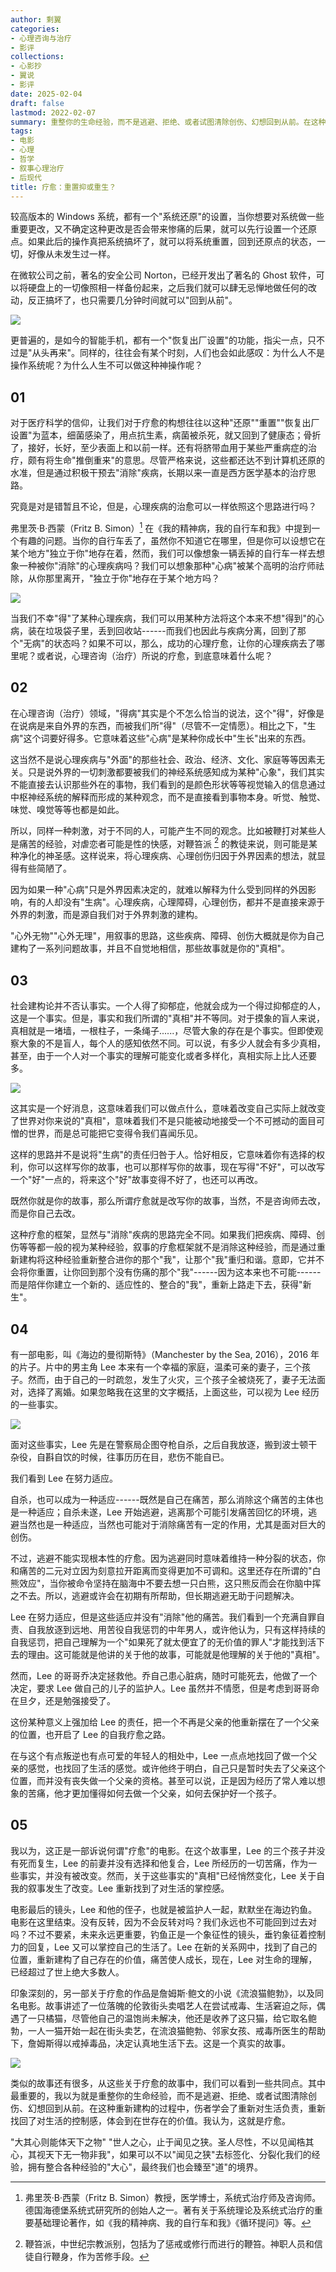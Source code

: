 ```yaml
---
author: 剩翼
categories:
- 心理咨询与治疗
- 影评
collections:
- 心影抄
- 翼说
- 影评
date: 2025-02-04
draft: false
lastmod: 2022-02-07
summary: 重整你的生命经验，而不是逃避、拒绝、或者试图清除创伤、幻想回到从前。在这种重新建构的过程中，伤者学会了重新对生活负责，重新找回了对生活的控制感，体会到在世存在的价值。这就是疗愈。
tags:
- 电影
- 心理
- 哲学
- 叙事心理治疗
- 后现代
title: 疗愈：重置抑或重生？
---
```


较高版本的 Windows 系统，都有一个"系统还原"的设置，当你想要对系统做一些重要更改，又不确定这种更改是否会带来惨痛的后果，就可以先行设置一个还原点。如果此后的操作真把系统搞坏了，就可以将系统重置，回到还原点的状态，一切，好像从未发生过一样。

在微软公司之前，著名的安全公司 Norton，已经开发出了著名的 Ghost 软件，可以将硬盘上的一切像照相一样备份起来，之后我们就可以肆无忌惮地做任何的改动，反正搞坏了，也只需要几分钟时间就可以"回到从前"。

![](/img/疗愈重置重生/ghost.jpeg)

更普遍的，是如今的智能手机，都有一个"恢复出厂设置"的功能，指尖一点，只不过是"从头再来"。同样的，往往会有某个时刻，人们也会如此感叹：为什么人不是操作系统呢？为什么人生不可以做这种神操作呢？

## 01

对于医疗科学的信仰，让我们对于疗愈的构想往往以这种"还原""重置""恢复出厂设置"为蓝本，细菌感染了，用点抗生素，病菌被杀死，就又回到了健康态；骨折了，接好，长好，至少表面上和以前一样。还有将脐带血用于某些严重病症的治疗，颇有将生命"推倒重来"的意思。尽管严格来说，这些都还达不到计算机还原的水准，但是通过积极干预去"消除"疾病，长期以来一直是西方医学基本的治疗思路。

究竟是对是错暂且不论，但是，心理疾病的治愈可以一样依照这个思路进行吗？

弗里茨·B·西蒙（Fritz B. Simon）[^1] 在《我的精神病，我的自行车和我》中提到一个有趣的问题。当你的自行车丢了，虽然你不知道它在哪里，但是你可以设想它在某个地方"独立于你"地存在着，然而，我们可以像想象一辆丢掉的自行车一样去想象一种被你"消除"的心理疾病吗？我们可以想象那种"心病"被某个高明的治疗师祛除，从你那里离开，"独立于你"地存在于某个地方吗？

![](/img/疗愈重置重生/疯狂的自我组织_1218x1560.jpg)

当我们不幸"得"了某种心理疾病，我们可以用某种方法将这个本来不想"得到"的心病，装在垃圾袋子里，丢到回收站------而我们也因此与疾病分离，回到了那个"无病"的状态吗？如果不可以，那么，成功的心理疗愈，让你的心理疾病去了哪里呢？或者说，心理咨询（治疗）所说的疗愈，到底意味着什么呢？

## 02

在心理咨询（治疗）领域，"得病"其实是个不怎么恰当的说法，这个"得"，好像是在说病是来自外界的东西，而被我们所"得"（尽管不一定情愿）。相比之下，"生病"这个词要好得多。它意味着这些"心病"是某种你成长中"生长"出来的东西。

这当然不是说心理疾病与"外面"的那些社会、政治、经济、文化、家庭等等因素无关。只是说外界的一切刺激都要被我们的神经系统感知成为某种"心象"，我们其实不能直接去认识那些外在的事物，我们看到的是颜色形状等等视觉输入的信息通过中枢神经系统的解释而形成的某种观念，而不是直接看到事物本身。听觉、触觉、味觉、嗅觉等等也都是如此。

所以，同样一种刺激，对于不同的人，可能产生不同的观念。比如被鞭打对某些人是痛苦的经验，对虐恋者可能是性的快感，对鞭笞派 [^2] 的教徒来说，则可能是某种净化的神圣感。这样说来，将心理疾病、心理创伤归因于外界因素的想法，就显得有些简陋了。

因为如果一种"心病"只是外界因素决定的，就难以解释为什么受到同样的外因影响，有的人却没有"生病"。心理疾病，心理障碍，心理创伤，都并不是直接来源于外界的刺激，而是源自我们对于外界刺激的建构。

"心外无物""心外无理"，用叙事的思路，这些疾病、障碍、创伤大概就是你为自己建构了一系列问题故事，并且不自觉地相信，那些故事就是你的"真相"。

## 03

社会建构论并不否认事实。一个人得了抑郁症，他就会成为一个得过抑郁症的人，这是一个事实。但是，事实和我们所谓的"真相"并不等同。对于摸象的盲人来说，真相就是一堵墙，一根柱子，一条绳子......，尽管大象的存在是个事实。但即使观察大象的不是盲人，每个人的感知依然不同。可以说，有多少人就会有多少真相，甚至，由于一个人对一个事实的理解可能变化或者多样化，真相实际上比人还要多。

![](/img/疗愈重置重生/s33652879_2110x2906.jpg)

这其实是一个好消息，这意味着我们可以做点什么，意味着改变自己实际上就改变了世界对你来说的"真相"，意味着我们不是只能被动地接受一个不可撼动的面目可憎的世界，而是总可能把它变得令我们喜闻乐见。

这样的思路并不是说将"生病"的责任归咎于人。恰好相反，它意味着你有选择的权利，你可以这样写你的故事，也可以那样写你的故事，现在写得"不好"，可以改写一个"好"一点的，将来这个"好"故事变得不好了，也还可以再改。

既然你就是你的故事，那么所谓疗愈就是改写你的故事，当然，不是咨询师去改，而是你自己去改。

这种疗愈的框架，显然与"消除"疾病的思路完全不同。如果我们把疾病、障碍、创伤等等都一般的视为某种经验，叙事的疗愈框架就不是消除这种经验，而是通过重新建构将这种经验重新整合进你的那个"我"，让那个"我"重归和谐。意即，它并不会将你重置，让你回到那个没有伤痛的那个"我"------因为这本来也不可能------而是陪伴你建立一个新的、适应性的、整合的"我"，重新上路走下去，获得"新生"。

## 04

有一部电影，叫《海边的曼彻斯特》（Manchester by the Sea, 2016），2016 年的片子。片中的男主角 Lee 本来有一个幸福的家庭，温柔可亲的妻子，三个孩子。然而，由于自己的一时疏忽，发生了火灾，三个孩子全被烧死了，妻子无法面对，选择了离婚。如果忽略我在这里的文字概括，上面这些，可以视为 Lee 经历的一些事实。

![](/img/疗愈重置重生/manchester_1440x2133.jpg)

面对这些事实，Lee 先是在警察局企图夺枪自杀，之后自我放逐，搬到波士顿干杂役，自斟自饮的时候，往事历历在目，悲伤不能自已。

我们看到 Lee 在努力适应。

自杀，也可以成为一种适应------既然是自己在痛苦，那么消除这个痛苦的主体也是一种适应；自杀未遂，Lee 开始逃避，逃离那个可能引发痛苦回忆的环境，逃避当然也是一种适应，当然也可能对于消除痛苦有一定的作用，尤其是面对巨大的创伤。

不过，逃避不能实现根本性的疗愈。因为逃避同时意味着维持一种分裂的状态，你和痛苦的二元对立因为刻意拉开距离而变得更加不可调和。这里还存在所谓的"白熊效应"，当你被命令坚持在脑海中不要去想一只白熊，这只熊反而会在你脑中挥之不去。所以，逃避或许会在初期有所帮助，但长期逃避无助于问题解决。

Lee 在努力适应，但是这些适应并没有"消除"他的痛苦。我们看到一个充满自罪自责、自我放逐到远地、用苦役自我惩罚的中年男人，或许他认为，只有这样持续的自我惩罚，把自己理解为一个"如果死了就太便宜了的无价值的罪人"才能找到活下去的理由。这可能就是他讲的关于他的故事，可能就是他理解的关于他的"真相"。

然而，Lee 的哥哥乔决定拯救他。乔自己患心脏病，随时可能死去，他做了一个决定，要求 Lee 做自己的儿子的监护人。Lee 虽然并不情愿，但是考虑到哥哥命在旦夕，还是勉强接受了。

这份某种意义上强加给 Lee 的责任，把一个不再是父亲的他重新摆在了一个父亲的位置，也开启了 Lee 的自我疗愈之路。

在与这个有点叛逆也有点可爱的年轻人的相处中，Lee 一点点地找回了做一个父亲的感觉，也找回了生活的感觉。或许他终于明白，自己只是暂时失去了父亲这个位置，而并没有丧失做一个父亲的资格。甚至可以说，正是因为经历了常人难以想象的苦痛，他才更加懂得如何去做一个父亲，如何去保护好一个孩子。

## 05

我以为，这正是一部诉说何谓"疗愈"的电影。在这个故事里，Lee 的三个孩子并没有死而复生，Lee 的前妻并没有选择和他复合，Lee 所经历的一切苦痛，作为一些事实，并没有被改变。然而，关于这些事实的"真相"已经悄然变化，Lee 关于自我的叙事发生了改变。Lee 重新找到了对生活的掌控感。

电影最后的镜头，Lee 和他的侄子，也就是被监护人一起，默默坐在海边钓鱼。电影在这里结束。没有反转，因为不会反转对吗？我们永远也不可能回到过去对吗？不过不要紧，未来永远更重要，钓鱼正是一个象征性的镜头，垂钓象征着控制力的回复，Lee 又可以掌控自己的生活了。Lee 在新的关系网中，找到了自己的位置，重新建构了自己存在的价值，痛苦使人成长，现在，Lee 对生命的理解，已经超过了世上绝大多数人。

印象深刻的，另一部关于疗愈的作品是詹姆斯·鲍文的小说《流浪猫鲍勃》，以及同名电影。故事讲述了一位落魄的伦敦街头卖唱艺人在尝试戒毒、生活窘迫之际，偶遇了一只橘猫，尽管他自己的温饱尚未解决，他还是收养了这只猫，给它取名鲍勃，一人一猫开始一起在街头卖艺，在流浪猫鲍勃、邻家女孩、戒毒所医生的帮助下，詹姆斯得以戒掉毒品，决定认真地生活下去。这是一个真实的故事。

![](/img/疗愈重置重生/liulangmao_2000x1376.jpg)

类似的故事还有很多，从这些关于疗愈的故事中，我们可以看到一些共同点。其中最重要的，我以为就是重整你的生命经验，而不是逃避、拒绝、或者试图清除创伤、幻想回到从前。在这种重新建构的过程中，伤者学会了重新对生活负责，重新找回了对生活的控制感，体会到在世存在的价值。我认为，这就是疗愈。

"大其心则能体天下之物" "世人之心，止于闻见之狭。圣人尽性，不以见闻梏其心，其视天下无一物非我"，如果可以不以"闻见之狭"去标签化、分裂化我们的经验，拥有整合各种经验的"大心"，最终我们也会臻至"道"的境界。

[^1]: 弗里茨·B·西蒙（Fritz B. Simon）教授，医学博士，系统式治疗师及咨询师。德国海德堡系统式研究所的创始人之一。著有关于系统理论及系统式治疗的重要基础理论著作，如《我的精神病、我的自行车和我》《循环提问》等。

[^2]: 鞭笞派，中世纪宗教派别，包括为了惩戒或修行而进行的鞭笞。神职人员和信徒自行鞭身，作为苦修手段。
